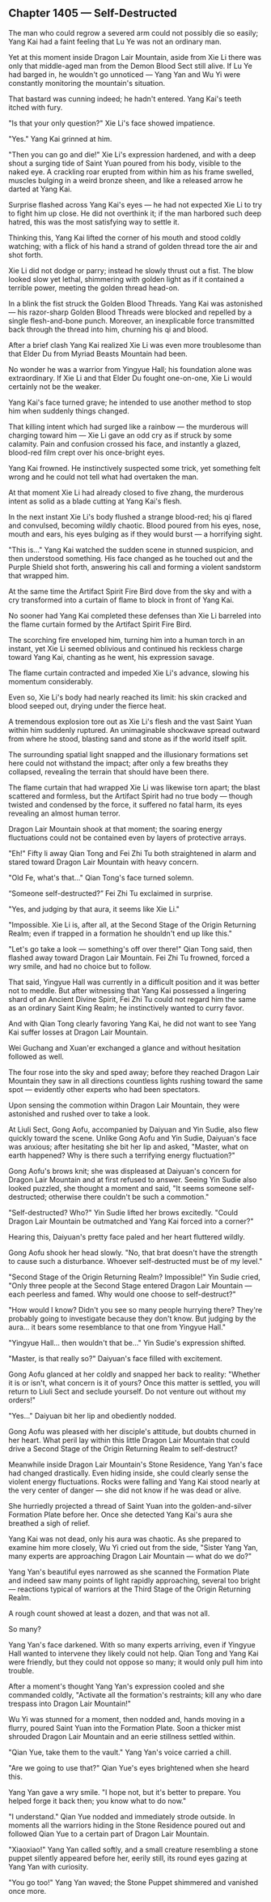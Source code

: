 ## Chapter 1405 — Self-Destructed

The man who could regrow a severed arm could not possibly die so easily; Yang Kai had a faint feeling that Lu Ye was not an ordinary man.

Yet at this moment inside Dragon Lair Mountain, aside from Xie Li there was only that middle-aged man from the Demon Blood Sect still alive. If Lu Ye had barged in, he wouldn't go unnoticed — Yang Yan and Wu Yi were constantly monitoring the mountain's situation.

That bastard was cunning indeed; he hadn't entered. Yang Kai's teeth itched with fury.

"Is that your only question?" Xie Li's face showed impatience.

"Yes." Yang Kai grinned at him.

"Then you can go and die!" Xie Li's expression hardened, and with a deep shout a surging tide of Saint Yuan poured from his body, visible to the naked eye. A crackling roar erupted from within him as his frame swelled, muscles bulging in a weird bronze sheen, and like a released arrow he darted at Yang Kai.

Surprise flashed across Yang Kai's eyes — he had not expected Xie Li to try to fight him up close. He did not overthink it; if the man harbored such deep hatred, this was the most satisfying way to settle it.

Thinking this, Yang Kai lifted the corner of his mouth and stood coldly watching; with a flick of his hand a strand of golden thread tore the air and shot forth.

Xie Li did not dodge or parry; instead he slowly thrust out a fist. The blow looked slow yet lethal, shimmering with golden light as if it contained a terrible power, meeting the golden thread head-on.

In a blink the fist struck the Golden Blood Threads. Yang Kai was astonished — his razor-sharp Golden Blood Threads were blocked and repelled by a single flesh-and-bone punch. Moreover, an inexplicable force transmitted back through the thread into him, churning his qi and blood.

After a brief clash Yang Kai realized Xie Li was even more troublesome than that Elder Du from Myriad Beasts Mountain had been.

No wonder he was a warrior from Yingyue Hall; his foundation alone was extraordinary. If Xie Li and that Elder Du fought one-on-one, Xie Li would certainly not be the weaker.

Yang Kai's face turned grave; he intended to use another method to stop him when suddenly things changed.

That killing intent which had surged like a rainbow — the murderous will charging toward him — Xie Li gave an odd cry as if struck by some calamity. Pain and confusion crossed his face, and instantly a glazed, blood-red film crept over his once-bright eyes.

Yang Kai frowned. He instinctively suspected some trick, yet something felt wrong and he could not tell what had overtaken the man.

At that moment Xie Li had already closed to five zhang, the murderous intent as solid as a blade cutting at Yang Kai's flesh.

In the next instant Xie Li's body flushed a strange blood-red; his qi flared and convulsed, becoming wildly chaotic. Blood poured from his eyes, nose, mouth and ears, his eyes bulging as if they would burst — a horrifying sight.

"This is…" Yang Kai watched the sudden scene in stunned suspicion, and then understood something. His face changed as he touched out and the Purple Shield shot forth, answering his call and forming a violent sandstorm that wrapped him.

At the same time the Artifact Spirit Fire Bird dove from the sky and with a cry transformed into a curtain of flame to block in front of Yang Kai.

No sooner had Yang Kai completed these defenses than Xie Li barreled into the flame curtain formed by the Artifact Spirit Fire Bird.

The scorching fire enveloped him, turning him into a human torch in an instant, yet Xie Li seemed oblivious and continued his reckless charge toward Yang Kai, chanting as he went, his expression savage.

The flame curtain contracted and impeded Xie Li's advance, slowing his momentum considerably.

Even so, Xie Li's body had nearly reached its limit: his skin cracked and blood seeped out, drying under the fierce heat.

A tremendous explosion tore out as Xie Li's flesh and the vast Saint Yuan within him suddenly ruptured. An unimaginable shockwave spread outward from where he stood, blasting sand and stone as if the world itself split.

The surrounding spatial light snapped and the illusionary formations set here could not withstand the impact; after only a few breaths they collapsed, revealing the terrain that should have been there.

The flame curtain that had wrapped Xie Li was likewise torn apart; the blast scattered and formless, but the Artifact Spirit had no true body — though twisted and condensed by the force, it suffered no fatal harm, its eyes revealing an almost human terror.

Dragon Lair Mountain shook at that moment; the soaring energy fluctuations could not be contained even by layers of protective arrays.

"Eh!" Fifty li away Qian Tong and Fei Zhi Tu both straightened in alarm and stared toward Dragon Lair Mountain with heavy concern.

"Old Fe, what's that…" Qian Tong's face turned solemn.

“Someone self-destructed?” Fei Zhi Tu exclaimed in surprise.

"Yes, and judging by that aura, it seems like Xie Li."

"Impossible. Xie Li is, after all, at the Second Stage of the Origin Returning Realm; even if trapped in a formation he shouldn't end up like this."

"Let's go take a look — something's off over there!" Qian Tong said, then flashed away toward Dragon Lair Mountain. Fei Zhi Tu frowned, forced a wry smile, and had no choice but to follow.

That said, Yingyue Hall was currently in a difficult position and it was better not to meddle. But after witnessing that Yang Kai possessed a lingering shard of an Ancient Divine Spirit, Fei Zhi Tu could not regard him the same as an ordinary Saint King Realm; he instinctively wanted to curry favor.

And with Qian Tong clearly favoring Yang Kai, he did not want to see Yang Kai suffer losses at Dragon Lair Mountain.

Wei Guchang and Xuan'er exchanged a glance and without hesitation followed as well.

The four rose into the sky and sped away; before they reached Dragon Lair Mountain they saw in all directions countless lights rushing toward the same spot — evidently other experts who had been spectators.

Upon sensing the commotion within Dragon Lair Mountain, they were astonished and rushed over to take a look.

At Liuli Sect, Gong Aofu, accompanied by Daiyuan and Yin Sudie, also flew quickly toward the scene. Unlike Gong Aofu and Yin Sudie, Daiyuan's face was anxious; after hesitating she bit her lip and asked, "Master, what on earth happened? Why is there such a terrifying energy fluctuation?"

Gong Aofu's brows knit; she was displeased at Daiyuan's concern for Dragon Lair Mountain and at first refused to answer. Seeing Yin Sudie also looked puzzled, she thought a moment and said, "It seems someone self-destructed; otherwise there couldn't be such a commotion."

"Self-destructed? Who?" Yin Sudie lifted her brows excitedly. "Could Dragon Lair Mountain be outmatched and Yang Kai forced into a corner?"

Hearing this, Daiyuan's pretty face paled and her heart fluttered wildly.

Gong Aofu shook her head slowly. "No, that brat doesn't have the strength to cause such a disturbance. Whoever self-destructed must be of my level."

"Second Stage of the Origin Returning Realm? Impossible!" Yin Sudie cried, "Only three people at the Second Stage entered Dragon Lair Mountain — each peerless and famed. Why would one choose to self-destruct?"

"How would I know? Didn't you see so many people hurrying there? They're probably going to investigate because they don't know. But judging by the aura… it bears some resemblance to that one from Yingyue Hall."

"Yingyue Hall… then wouldn't that be…" Yin Sudie's expression shifted.

"Master, is that really so?" Daiyuan's face filled with excitement.

Gong Aofu glanced at her coldly and snapped her back to reality: "Whether it is or isn't, what concern is it of yours? Once this matter is settled, you will return to Liuli Sect and seclude yourself. Do not venture out without my orders!"

"Yes…" Daiyuan bit her lip and obediently nodded.

Gong Aofu was pleased with her disciple's attitude, but doubts churned in her heart. What peril lay within this little Dragon Lair Mountain that could drive a Second Stage of the Origin Returning Realm to self-destruct?

Meanwhile inside Dragon Lair Mountain's Stone Residence, Yang Yan's face had changed drastically. Even hiding inside, she could clearly sense the violent energy fluctuations. Rocks were falling and Yang Kai stood nearly at the very center of danger — she did not know if he was dead or alive.

She hurriedly projected a thread of Saint Yuan into the golden-and-silver Formation Plate before her. Once she detected Yang Kai's aura she breathed a sigh of relief.

Yang Kai was not dead, only his aura was chaotic. As she prepared to examine him more closely, Wu Yi cried out from the side, "Sister Yang Yan, many experts are approaching Dragon Lair Mountain — what do we do?"

Yang Yan's beautiful eyes narrowed as she scanned the Formation Plate and indeed saw many points of light rapidly approaching, several too bright — reactions typical of warriors at the Third Stage of the Origin Returning Realm.

A rough count showed at least a dozen, and that was not all.

So many?

Yang Yan's face darkened. With so many experts arriving, even if Yingyue Hall wanted to intervene they likely could not help. Qian Tong and Yang Kai were friendly, but they could not oppose so many; it would only pull him into trouble.

After a moment's thought Yang Yan's expression cooled and she commanded coldly, "Activate all the formation's restraints; kill any who dare trespass into Dragon Lair Mountain!"

Wu Yi was stunned for a moment, then nodded and, hands moving in a flurry, poured Saint Yuan into the Formation Plate. Soon a thicker mist shrouded Dragon Lair Mountain and an eerie stillness settled within.

"Qian Yue, take them to the vault." Yang Yan's voice carried a chill.

"Are we going to use that?" Qian Yue's eyes brightened when she heard this.

Yang Yan gave a wry smile. "I hope not, but it's better to prepare. You helped forge it back then; you know what to do now."

"I understand." Qian Yue nodded and immediately strode outside. In moments all the warriors hiding in the Stone Residence poured out and followed Qian Yue to a certain part of Dragon Lair Mountain.

"Xiaoxiao!" Yang Yan called softly, and a small creature resembling a stone puppet silently appeared before her, eerily still, its round eyes gazing at Yang Yan with curiosity.

"You go too!" Yang Yan waved; the Stone Puppet shimmered and vanished once more.